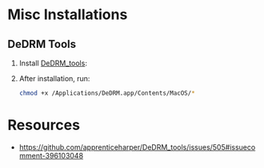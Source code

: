# Misc Installations

## DeDRM Tools

1. Install [DeDRM_tools](https://github.com/apprenticeharper/DeDRM_tools/releases/):

2. After installation, run:

    ``` bash
    chmod +x /Applications/DeDRM.app/Contents/MacOS/*
    ```

# Resources

+ https://github.com/apprenticeharper/DeDRM_tools/issues/505#issuecomment-396103048